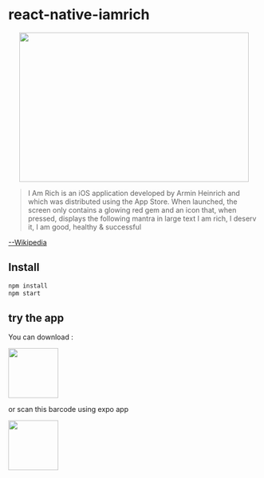 # react-native-iamrich

<p align="center">
  <img width="460" height="300" src="https://cdn.cultofmac.com/wp-content/uploads/2008/08/post-2486-image-47d51b6614a63bf14fb79e4151becdd9.jpg">
</p>

> I Am Rich is an iOS application developed by Armin Heinrich and which was distributed using the App Store. When launched, the screen only contains a glowing red gem and an icon that, when pressed, displays the following mantra in large text I am rich, I deserv it, I am good,  healthy & successful

[--Wikipedia](https://en.wikipedia.org/wiki/I_Am_Rich)

## Install
```bash
npm install
npm start

```

## try the app
You can download :
<p align="left">
<a href="https://exp-shell-app-assets.s3.us-west-1.amazonaws.com/android/%40dionarya/iamrich-f987fb5a25e946c3b378ebcbc974fa15-signed.apk">
  <img width="100" height="100" src="https://image.flaticon.com/icons/svg/29/29544.svg">
  </a>
</p>

or scan this barcode using expo app
<p align="left">
  <img width="100" height="100" src="https://image.flaticon.com/icons/svg/29/29544.svg">
</p>